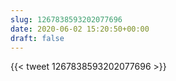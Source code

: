 ```yaml
---
slug: 1267838593202077696
date: 2020-06-02 15:20:50+00:00
draft: false
---
```


{{< tweet 1267838593202077696 >}}

